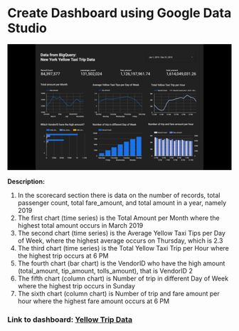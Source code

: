 # **Create Dashboard using Google Data Studio**

![Dashboard with Google Data Studio](dashboard.jpg)

**Description:**
1. In the scorecard section there is data on the number of records, total passenger count, total fare_amount, and total amount in a year, namely 2019
2. The first chart (time series) is the Total Amount per Month where the highest total amount occurs in March 2019
3. The second chart (time series) is the Average Yellow Taxi Tips per Day of Week, where the highest average occurs on Thursday, which is 2.3
4. The third chart (time series) is the Total Yellow Taxi Trip per Hour where the highest trip occurs at 6 PM
5. The fourth chart (bar chart) is the VendorID who have the high amount (total_amount, tip_amount, tolls_amount), that is VendorID 2
6. The fifth chart (column chart) is Number of trip in different Day of Week where the highest trip occurs in Sunday
7. The sixth chart (column chart) is Number of trip and fare amount per hour where the highest fare amount occurs at 6 PM


### Link to dashboard: [Yellow Trip Data](https://datastudio.google.com/reporting/2c96c05c-c7e0-449d-8a70-f4937e3d7205)
